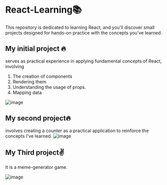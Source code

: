 # React-Learning📚
 This repository is dedicated to learning React, and you'll discover small projects designed for hands-on practice with the concepts you've learned.

 
## My initial project 🔥
serves as practical experience in applying fundamental concepts of React, involving
1. The creation of components
2. Rendering them
3. Understanding the usage of props.
4. Mapping data

![image](https://github.com/Noransaber/React-Learning/assets/112859455/b5282f8d-eec5-4a3d-bc1b-d68159f1bd5d)

## My second project🔥
involves creating a counter as a practical application to reinforce the concepts I've learned.
![image](https://github.com/Noransaber/React-Learning/assets/112859455/334a6eaf-483e-4c22-9cce-5c30d1796597)

## My Third project✌️
It is a meme-generator game.

![image](https://github.com/Noransaber/React-Learning/assets/112859455/a0489619-7afb-4069-91ad-c180fc14a846)



